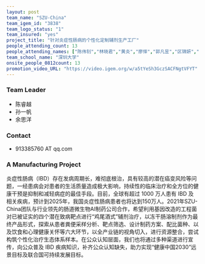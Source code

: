 ```yaml
---
layout: post
team_name: "SZU-China"
team_igem_id: "3838"
team_logo_status: "1"
team_insured: "yes"
project_title: "针对炎症性肠病的个性化定制辅剂生产工厂"
people_attending_count: 13
people_attending_names: ["陈伟钊","林晓君","黄炎","廖怿","郭凡昱","区锦妍","温丹鸿","刘梓忻","孙一帆","陈睿越","余思洋","马洛恒","熊宇翔"]
team_school_name: "深圳大学"
onsite_people_0812count: 13
promotion_video_URL: "https://video.igem.org/w/a5tYeSh3GczSACFNgtVFYT"
---
```



### Team Leader
* 陈睿越
* 孙一帆
* 余思洋

### Contact
* 913385760 AT qq.com

### A Manufacturing Project

炎症性肠病（IBD）存在发病周期长，难彻底根治，具有较高的潜在癌变风险等问题，一经患病会对患者的生活质量造成极大影响，持续性的临床治疗和全方位的健康干预是抑制和减轻病症的最佳手段。目前，全球有超过 1000 万人患有 IBD 及相关疾病，预计到2025年，我国炎症性肠病患者也将达到150万人。2021年SZU-China团队与行业领先的肠道微生物AI制药公司合作，希望利用基因改造的工程菌对已被证实的四个潜在致病靶点进行“鸡尾酒式”辅剂治疗，以冻干肠溶制剂作为最终产品形式，探索从患者粪便采样分析、靶点筛选、设计制药方案、配比菌种、以及饮食和心理健康关怀等六大环节，以全产业链的视角切入，进行资源整合，尝试构筑个性化治疗生态体系样本。在公众认知层面，我们也将通过多种渠道进行宣传，向公众普及 IBD 疾病知识，补齐公众认知缺失，助力实现“健康中国2030”远景目标及联合国可持续发展目标。
